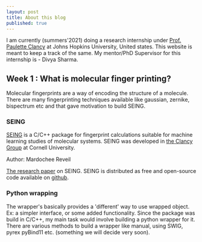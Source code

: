 ```yaml
---
layout: post
title: About this blog
published: true
---
```

I am currently (summers'2021) doing a research internship under <a href="https://clancygroup.wse.jhu.edu/">Prof. Paulette Clancy</a> at Johns Hopkins University, United states. This website is meant to keep a track of the same. My mentor/PhD Supervisor for this internship is - Divya Sharma.

## Week 1 : What is molecular finger printing?
Molecular fingerprints are a way of encoding the structure of a molecule. There are many fingerprinting techniques available like gaussian, zernike, bispectrum etc and that gave motivation to build SEING. 
### SEING
<a href="https://seing.readthedocs.io"> SEING</a> is a C/C++ package for fingerprint calculations suitable for machine learning studies of molecular systems. SEING was developed in <a href="http://clancygroup.cbe.cornell.edu/" >the Clancy Group</a> at Cornell University.

Author: Mardochee Reveil 

<a href="https://pubs.rsc.org/en/content/articlelanding/2018/me/c8me00003d#!divAbstract">The research paper</a> on SEING. 
SEING is distributed as free and open-source code available on <a href="https://github.com/mreveil/seing">github</a>. 

### Python wrapping
The wrapper's basically provides a 'different' way to use wrapped object. Ex: a simpler interface, or some added functionality.
Since the package was build in C/C++, my main task would involve building a python wrapper for it. There are various methods to build a wrapper like manual, using SWIG, pyrex pyBind11 etc. (something we will decide very soon).
